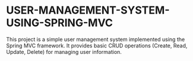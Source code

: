 # USER-MANAGEMENT-SYSTEM-USING-SPRING-MVC
This project is a simple user management system implemented using the Spring MVC framework. It provides basic CRUD operations (Create, Read, Update, Delete) for managing user information.

